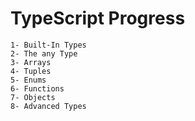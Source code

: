 # TypeScript Progress

    1- Built-In Types
    2- The any Type
    3- Arrays
    4- Tuples
    5- Enums
    6- Functions
    7- Objects
    8- Advanced Types
